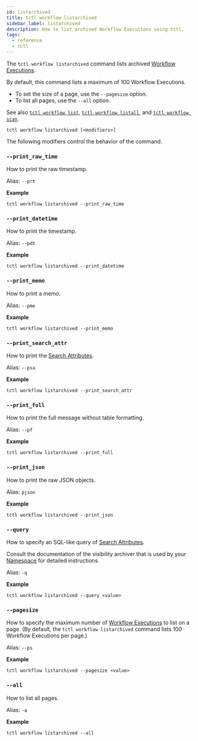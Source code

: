 ```yaml
---
id: listarchived
title: tctl workflow listarchived
sidebar_label: listarchived
description: How to list archived Workflow Executions using tctl.
tags:
  - reference
  - tctl
---
```


The `tctl workflow listarchived` command lists archived [Workflow Executions](/docs/concepts/what-is-a-workflow-execution).

By default, this command lists a maximum of 100 Workflow Executions.

- To set the size of a page, use the `--pagesize` option.
- To list all pages, use the `--all` option.

See also [`tctl workflow list`](/docs/tctl/workflow/list), [`tctl workflow listall`](/docs/tctl/workflow/listall), and [`tctl workflow scan`](/docs/tctl/workflow/scan).

`tctl workflow listarchived [<modifiers>]`

The following modifiers control the behavior of the command.

### `--print_raw_time`

How to print the raw timestamp.

Alias: `--prt`

**Example**

```
tctl workflow listarchived --print_raw_time
```

### `--print_datetime`

How to print the timestamp.

Alias: `--pdt`

**Example**

```
tctl workflow listarchived --print_datetime
```

### `--print_memo`

How to print a memo.

Alias: `--pme`

**Example**

```
tctl workflow listarchived --print_memo
```

### `--print_search_attr`

How to print the [Search Attributes](/docs/concepts/what-is-a-search-attribute).

Alias: `--psa`

**Example**

```
tctl workflow listarchived --print_search_attr
```

### `--print_full`

How to print the full message without table formatting.

Alias: `--pf`

**Example**

```
tctl workflow listarchived --print_full
```

### `--print_json`

How to print the raw JSON objects.

Alias: `pjson`

**Example**

```
tctl workflow listarchived --print_json
```

### `--query`

How to specify an SQL-like query of [Search Attributes](/docs/concepts/what-is-a-search-attribute).

Consult the documentation of the visibility archiver that is used by your [Namespace](/docs/concepts/what-is-a-namespace) for detailed instructions.

Alias: `-q`

**Example**

```
tctl workflow listarchived --query <value>
```

### `--pagesize`

How to specify the maximum number of [Workflow Executions](/docs/concepts/what-is-a-workflow-execution) to list on a page.
(By default, the `tctl workflow listarchived` command lists 100 Workflow Executions per page.)

Alias: `--ps`

**Example**

```
tctl workflow listarchived --pagesize <value>
```

### `--all`

How to list all pages.

Alias: `-a`

**Example**

```
tctl workflow listarchived --all
```
